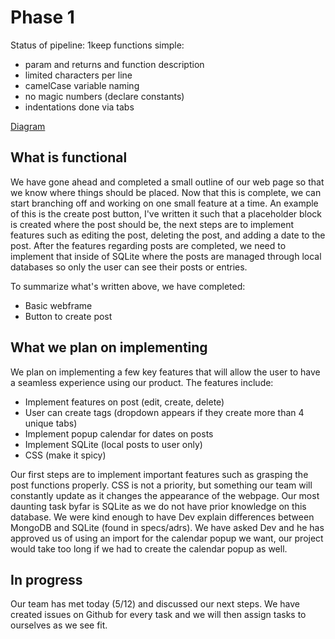 # Phase 1

Status of pipeline:
1keep functions simple:
- param and returns and function description
- limited characters per line
- camelCase variable naming
- no magic numbers (declare constants)
- indentations done via tabs

[Diagram](phase1.png)

## What is functional

We have gone ahead and completed a small outline of our web page so that we know where things should be placed. Now that this is complete, we can start branching off and working on one small feature at a time. An example of this is the create post button, I've written it such that a placeholder block is created where the post should be, the next steps are to implement features such as editing the post, deleting the post, and adding a date to the post. After the features regarding posts are completed, we need to implement that inside of SQLite where the posts are managed through local databases so only the user can see their posts or entries.

To summarize what's written above, we have completed:
- Basic webframe
- Button to create post

## What we plan on implementing

We plan on implementing a few key features that will allow the user to have a seamless experience using our product. The features include:

- Implement features on post (edit, create, delete)
- User can create tags (dropdown appears if they create more than 4 unique tabs)
- Implement popup calendar for dates on posts 
- Implement SQLite (local posts to user only)
- CSS (make it spicy)

Our first steps are to implement important features such as grasping the post functions properly. CSS is not a priority, but something our team will constantly update as it changes the appearance of the webpage. Our most daunting task byfar is SQLite as we do not have prior knowledge on this database. We were kind enough to have Dev explain differences between MongoDB and SQLite (found in specs/adrs). We have asked Dev and he has approved us of using an import for the calendar popup we want, our project would take too long if we had to create the calendar popup as well.

## In progress
Our team has met today (5/12) and discussed our next steps. We have created issues on Github for every task and we will then assign tasks to ourselves as we see fit.
